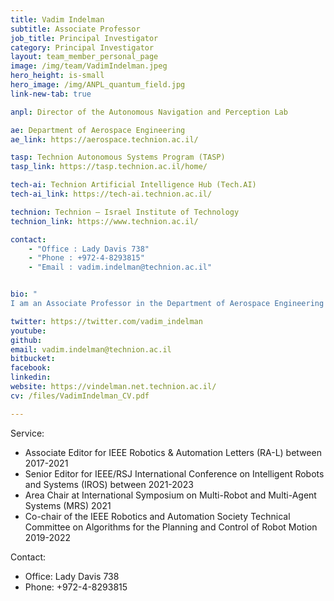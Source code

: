 ```yaml
---
title: Vadim Indelman
subtitle: Associate Professor 
job_title: Principal Investigator
category: Principal Investigator
layout: team_member_personal_page
image: /img/team/VadimIndelman.jpeg
hero_height: is-small
hero_image: /img/ANPL_quantum_field.jpg 
link-new-tab: true

anpl: Director of the Autonomous Navigation and Perception Lab

ae: Department of Aerospace Engineering
ae_link: https://aerospace.technion.ac.il/

tasp: Technion Autonomous Systems Program (TASP)
tasp_link: https://tasp.technion.ac.il/home/

tech-ai: Technion Artificial Intelligence Hub (Tech.AI)
tech-ai_link: https://tech-ai.technion.ac.il/

technion: Technion – Israel Institute of Technology
technion_link: https://www.technion.ac.il/

contact: 
    - "Office : Lady Davis 738"
    - "Phone : +972-4-8293815"
    - "Email : vadim.indelman@technion.ac.il"


bio: "
I am an Associate Professor in the Department of Aerospace Engineering at the Technion - Israel Institute of Technology. I am also a member of the Technion Autonomous Systems Program (TASP), the Technion Artificial Intelligence Hub (Tech.AI), and the Israeli Smart Transportation Research Center (ISTRC). Prior to joining the Technion as a faculty member, I was a postdoctoral fellow in the Institute of Robotics and Intelligent Machines (IRIM) at the Georgia Institute of Technology (between 2012 and 2014). I obtained my Ph.D. degree from the Technion in 2011, and also hold B.A. and B.Sc. degrees in Computer Science and Aerospace Engineering, respectively, both awarded by the Technion in 2002. My research interests include planning under uncertainty, probabilistic inference, semantic perception and simultaneous localization and mapping (SLAM) in single and multi-robot systems. "

twitter: https://twitter.com/vadim_indelman
youtube: 
github: 
email: vadim.indelman@technion.ac.il
bitbucket: 
facebook: 
linkedin: 
website: https://vindelman.net.technion.ac.il/
cv: /files/VadimIndelman_CV.pdf

---
```


Service:
* Associate Editor for IEEE Robotics & Automation Letters (RA-L) between 2017-2021
* Senior Editor for IEEE/RSJ International Conference on Intelligent Robots and Systems (IROS) between 2021-2023
* Area Chair at International Symposium on Multi-Robot and Multi-Agent Systems (MRS) 2021
* Co-chair of the IEEE Robotics and Automation Society Technical Committee on Algorithms for the Planning and Control of Robot Motion 2019-2022

Contact:
* Office: Lady Davis 738
* Phone: +972-4-8293815